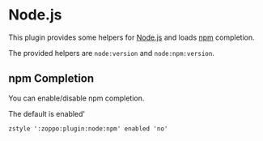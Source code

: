 Node.js
=======
This plugin provides some helpers for [Node.js][1] and loads [npm][2]
completion.

The provided helpers are `node:version` and `node:npm:version`.

npm Completion
------------------------
You can enable/disable npm completion.

The default is enabled'

    zstyle ':zoppo:plugin:node:npm' enabled 'no'

[1]: http://nodejs.org
[2]: http://npmjs.org
